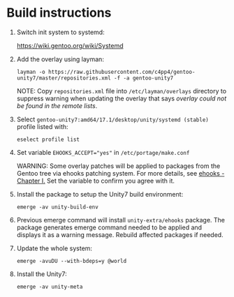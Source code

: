 # Build instructions

1. Switch init system to systemd:

   https://wiki.gentoo.org/wiki/Systemd

2. Add the overlay using layman:

   `layman -o https://raw.githubusercontent.com/c4pp4/gentoo-unity7/master/repositories.xml -f -a gentoo-unity7`

   NOTE: Copy `repositories.xml` file into `/etc/layman/overlays` directory to suppress warning when updating the overlay that says *overlay could not be found in the remote lists*.

3. Select `gentoo-unity7:amd64/17.1/desktop/unity/systemd (stable)` profile listed with:

   `eselect profile list`

5. Set variable `EHOOKS_ACCEPT="yes"` in `/etc/portage/make.conf`

   WARNING: Some overlay patches will be applied to packages from the Gentoo tree via ehooks patching system. For more details, see [ehooks - Chapter I.][ehooks] Set the variable to confirm you agree with it.

4. Install the package to setup the Unity7 build environment:

   `emerge -av unity-build-env`

5. Previous emerge command will install `unity-extra/ehooks` package. The package generates emerge command needed to be applied and displays it as a warning message. Rebuild affected packages if needed.

6. Update the whole system:

   `emerge -avuDU --with-bdeps=y @world`

7. Install the Unity7:

   `emerge -av unity-meta`

[//]: # (LINKS)
[ehooks]: ehooks.md
